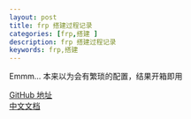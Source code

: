 ```yaml
---
layout: post
title: frp 搭建过程记录
categories: [frp,搭建 ]
description: frp 搭建过程记录
keywords: frp,搭建
---
```


Emmm... 本来以为会有繁琐的配置，结果开箱即用

[GitHub 地址](https://github.com/fatedier/frp)  
[中文文档](https://gofrp.org/docs/)